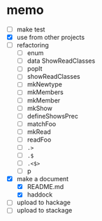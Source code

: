memo
====

* [ ] make test
* [x] use from other projects
* [ ] refactoring
	+ [ ] enum
	+ [ ] data ShowReadClasses
	+ [ ] popIt
	+ [ ] showReadClasses
	+ [ ] mkNewtype
	+ [ ] mkMembers
	+ [ ] mkMember
	+ [ ] mkShow
	+ [ ] defineShowsPrec
	+ [ ] matchFoo
	+ [ ] mkRead
	+ [ ] readFoo
	+ [ ] `.>`
	+ [ ] `.$`
	+ [ ] `.<$>`
	+ [ ] p
* [x] make a document
	+ [x] README.md
	+ [x] haddock
* [ ] upload to hackage
* [ ] upload to stackage
